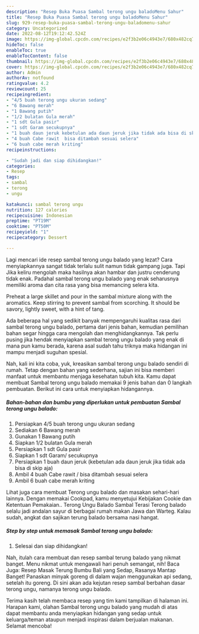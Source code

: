 ```yaml
---
description: "Resep Buka Puasa Sambal terong ungu baladoMenu Sahur"
title: "Resep Buka Puasa Sambal terong ungu baladoMenu Sahur"
slug: 929-resep-buka-puasa-sambal-terong-ungu-baladomenu-sahur
category: Uncategorized
date: 2022-08-12T19:12:42.524Z
image: https://img-global.cpcdn.com/recipes/e2f3b2e06c4943e7/680x482cq70/sambal-terong-ungu-balado-foto-resep-utama.jpg
hideToc: false
enableToc: true
enableTocContent: false
thumbnail: https://img-global.cpcdn.com/recipes/e2f3b2e06c4943e7/680x482cq70/sambal-terong-ungu-balado-foto-resep-utama.jpg
cover: https://img-global.cpcdn.com/recipes/e2f3b2e06c4943e7/680x482cq70/sambal-terong-ungu-balado-foto-resep-utama.jpg
author: Admin
authorAv: notfound
ratingvalue: 4.2
reviewcount: 25
recipeingredient:
- "4/5 buah terong ungu ukuran sedang"
- "6 Bawang merah"
- "1 Bawang putih"
- "1/2 bulatan Gula merah"
- "1 sdt Gula pasir"
- "1 sdt Garam secukupnya"
- "1 buah daun jeruk kebetulan ada daun jeruk jika tidak ada bisa di skip aja"
- "4 buah Cabe rawit  bisa ditambah sesuai selera"
- "6 buah cabe merah kriting"
recipeinstructions:

- "Sudah jadi dan siap dihidangkan!"
categories:
- Resep
tags:
- sambal
- terong
- ungu

katakunci: sambal terong ungu 
nutrition: 127 calories
recipecuisine: Indonesian
preptime: "PT19M"
cooktime: "PT50M"
recipeyield: "1"
recipecategory: Dessert

---
```



Lagi mencari ide resep sambal terong ungu balado yang lezat? Cara menyiapkannya sangat tidak terlalu sulit namun tidak gampang juga. Tapi Jika keliru mengolah maka hasilnya akan hambar dan justru cenderung tidak enak. Padahal sambal terong ungu balado yang enak seharusnya memiliki aroma dan cita rasa yang bisa memancing selera kita.


Preheat a large skillet and pour in the sambal mixture along with the aromatics. Keep stirring to prevent sambal from scorching. It should be savory, lightly sweet, with a hint of tang.

Ada beberapa hal yang sedikit banyak mempengaruhi kualitas rasa dari sambal terong ungu balado, pertama dari jenis bahan, kemudian pemilihan bahan segar hingga cara mengolah dan menghidangkannya. Tak perlu pusing jika hendak menyiapkan sambal terong ungu balado yang enak di mana pun kamu berada, karena asal sudah tahu triknya maka hidangan ini mampu menjadi suguhan spesial.


Nah, kali ini kita coba, yuk, kreasikan sambal terong ungu balado sendiri di rumah. Tetap dengan bahan yang sederhana, sajian ini bisa memberi manfaat untuk membantu menjaga kesehatan tubuh kita. Kamu dapat membuat Sambal terong ungu balado memakai 9 jenis bahan dan 0 langkah pembuatan. Berikut ini cara untuk menyiapkan hidangannya.

<!--inarticleads1-->

##### Bahan-bahan dan bumbu yang diperlukan untuk pembuatan Sambal terong ungu balado:

1. Persiapkan 4/5 buah terong ungu ukuran sedang
1. Sediakan 6 Bawang merah
1. Gunakan 1 Bawang putih
1. Siapkan 1/2 bulatan Gula merah
1. Persiapkan 1 sdt Gula pasir
1. Siapkan 1 sdt Garam/ secukupnya
1. Persiapkan 1 buah daun jeruk (kebetulan ada daun jeruk jika tidak ada bisa di skip aja)
1. Ambil 4 buah Cabe rawit / bisa ditambah sesuai selera
1. Ambil 6 buah cabe merah kriting


Lihat juga cara membuat Terong ungu balado dan masakan sehari-hari lainnya. Dengan memakai Cookpad, kamu menyetujui Kebijakan Cookie dan Ketentuan Pemakaian.. Terong Ungu Balado Sambal Terasi Terong balado selalu jadi andalan sayur di berbagai rumah makan Jawa dan Warteg. Kalau sudah, angkat dan sajikan terung balado bersama nasi hangat. 

<!--inarticleads2-->

##### Step by step untuk memasak Sambal terong ungu balado:


1. Selesai dan siap dihidangkan!

Nah, itulah cara membuat dan resep sambal terung balado yang nikmat banget. Menu nikmat untuk mengawali hari penuh semangat, nih! Baca Juga: Resep Masak Terung Bumbu Bali yang Sedap, Rasanya Mantap Banget! Panaskan minyak goreng di dalam wajan menggunakan api sedang, setelah itu goreng. Di sini akan ada kejutan resep sambal berbahan dasar terong ungu, namanya terong ungu balado. 

Terima kasih telah membaca resep yang tim kami tampilkan di halaman ini. Harapan kami, olahan Sambal terong ungu balado yang mudah di atas dapat membantu anda menyiapkan hidangan yang sedap untuk keluarga/teman ataupun menjadi inspirasi dalam berjualan makanan. Selamat mencoba!
